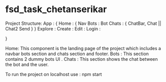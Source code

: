# fsd_task_chetanserikar

Project Structure:
App : {
    Home : {
        Nav
        Bots : Bot
        Chats : { 
            ChatBar,
            Chat || Chat2
            Send
        }
    }
    Explore :
    Create :
    Edit : 
    Login :

}

Home: This component is the landing page of the project which includes a navbar bots section and chats section and footer.
Bots : This section contains 2 dummy bots UI .
Chats : This section shows the chat between the bot and the user.

To run the project on localhost use : npm start
